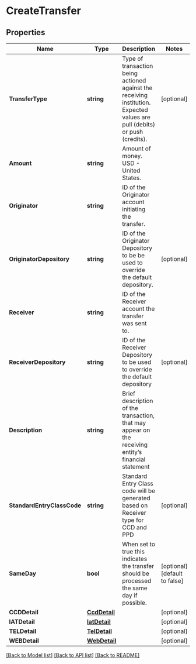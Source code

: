 # CreateTransfer

## Properties

Name | Type | Description | Notes
------------ | ------------- | ------------- | -------------
**TransferType** | **string** | Type of transaction being actioned against the receiving institution. Expected values are pull (debits) or push (credits). | [optional] 
**Amount** | **string** | Amount of money. USD - United States. | 
**Originator** | **string** | ID of the Originator account initiating the transfer. | 
**OriginatorDepository** | **string** | ID of the Originator Depository to be be used to override the default depository. | [optional] 
**Receiver** | **string** | ID of the Receiver account the transfer was sent to. | 
**ReceiverDepository** | **string** | ID of the Receiver Depository to be used to override the default depository | [optional] 
**Description** | **string** | Brief description of the transaction, that may appear on the receiving entity’s financial statement | 
**StandardEntryClassCode** | **string** | Standard Entry Class code will be generated based on Receiver type for CCD and PPD | [optional] 
**SameDay** | **bool** | When set to true this indicates the transfer should be processed the same day if possible. | [optional] [default to false]
**CCDDetail** | [**CcdDetail**](CCDDetail.md) |  | [optional] 
**IATDetail** | [**IatDetail**](IATDetail.md) |  | [optional] 
**TELDetail** | [**TelDetail**](TELDetail.md) |  | [optional] 
**WEBDetail** | [**WebDetail**](WEBDetail.md) |  | [optional] 

[[Back to Model list]](../README.md#documentation-for-models) [[Back to API list]](../README.md#documentation-for-api-endpoints) [[Back to README]](../README.md)



